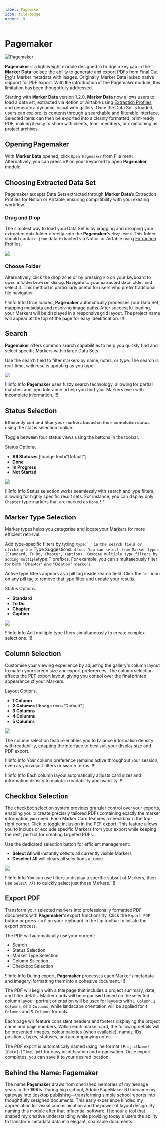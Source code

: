 ```yaml
---
label: Pagemaker
icon: file-badge
order: -9
---
```

# Pagemaker

![Pagemaker](/assets/md-pagemaker.png)

**Pagemaker** is a lightweight module designed to bridge a key gap in the **Marker Data** toolset: the ability to generate and export PDFs from [Final Cut Pro](https://www.apple.com/final-cut-pro/)'s Marker metadata with images. Originally, Marker Data lacked native support for PDF export. With the introduction of the Pagemaker module, this limitation has been thoughtfully addressed.

Starting with **Marker Data** version 1.2.0, **Marker Data** now allows users to load a data set, extracted via Notion or Airtable using [Extraction Profiles](/user-guide/general/#extraction-profile) and generate a dynamic, visual web gallery. Once the Data Set is loaded, users can explore its contents through a searchable and filterable interface. Selected items can then be exported into a cleanly formatted, print-ready PDF, making it easy to share with clients, team members, or maintaining as project archives.
 
## Opening Pagemaker

With **Marker Data** opened, click `Open Pagemaker` from File menu. Alternatively, you can press `⌘` `P` on your keyboard to open **Pagemaker** module.

## Choosing Extracted Data Set

Pagemaker accepts Data Sets extracted through **Marker Data**'s Extraction Profiles for Notion or Airtable, ensuring compatibility with your existing workflow.

### Drag and Drop

The simplest way to load your Data Set is by dragging and dropping your extracted data folder directly onto the **Pagemaker**'s `drop zone`. This folder should contain `.json` data extracted via Notion or Airtable using [Extraction Profiles](/user-guide/general/#extraction-profile).

![](/assets/md-pagemaker-01.gif)

### Choose Folder

Alternatively, click the drop zone or by pressing `⌘` `O` on your keyboard to open a folder browser dialog. Navigate to your extracted data folder and select it. This method is particularly useful for users who prefer traditional file navigation.

!!!info Info
Once loaded, **Pagemaker** automatically processes your Data Set, mapping metadata and resolving image paths. After successful loading, your Markers will be displayed in a responsive grid layout. The project name will appear at the top of the page for easy identification.
!!!

## Search

**Pagemaker** offers common search capabilities to help you quickly find and select specific Markers within large Data Sets.

Use the search field to filter markers by name, notes, or type. The search is real-time, with results updating as you type.

![](/assets/md-pagemaker-02.gif)

!!!info Info
**Pagemaker** uses fuzzy search technology, allowing for partial matches and typo tolerance to help you find your Markers even with incomplete information.
!!!

## Status Selection

Efficiently sort and filter your markers based on their completion status using the status selection toolbar.

Toggle between four status views using the buttons in the toolbar.

Status Options.
- **All Statuses** [!badge text="Default"]
- **Done**
- **In Progress**
- **Not Started**

![](/assets/md-pagemaker-03.gif)

!!!info Info
Status selection works seamlessly with search and type filters, allowing for highly specific result sets. For instance, you can display only `Chapter` type markers that are marked as `Done`.
!!!

## Marker Type Selection

Marker types helps you categorise and locate your Markers for more efficient retrieval.

Add type-specific filters by typing `type:`` in the search field or clicking the `Type Suggestions` button. You can select from Marker types (Standard, To Do, Chapter, Caption). Combine multiple type filters by adding multiple `type:`` prefixes. For example, you can simultaneously filter for both "Chapter" and "Caption" markers.

Active type filters appears as a pill tag inside search field. Click the `×`` icon on any pill tag to remove that type filter and update your results.

Status Options.
- **Standard**
- **To Do**
- **Chapter**
- **Caption**

![](/assets/md-pagemaker-04.gif)

!!!info Info
Add multiple type filters simultaneously to create complex selections.
!!!

## Column Selection

Customise your viewing experience by adjusting the gallery's column layout to match your screen size and export preferences. The column selection affects the PDF export layout, giving you control over the final printed appearance of your Markers.

Layout Options.
- **1 Column**
- **2 Columns** [!badge text="Default"]
- **3 Columns**
- **4 Columns**
- **5 Columns**

![](/assets/md-pagemaker-05.gif)

The column selection feature enables you to balance information density with readability, adapting the interface to best suit your display size and PDF export.

!!!info Info
Your column preference remains active throughout your session, even as you adjust filters or search terms.
!!!

!!!info Info
Each column layout automatically adjusts card sizes and information density to maintain readability and usability.
!!!

## Checkbox Selection

The checkbox selection system provides granular control over your exports, enabling you to create precisely tailored PDFs containing exactly the marker information you need. Each Marker Card features a checkbox in the top-right corner. Click to toggle inclusion in the PDF export. This feature allows you to include or exclude specific Markers from your export while keeping the rest, perfect for creating targeted PDFs.

Use the dedicated selection button for efficient management:

- **Select All** will instantly selects all currently visible Markers.
- **Deselect All** will clears all selections at once.

![](/assets/md-pagemaker-06.gif)

!!!info Info
You can use filters to display a specific subset of Markers, then use `Select All` to quickly select just those Markers.
!!!

## Export PDF

Transform your selected markers into professionally formatted PDF documents with **Pagemaker**'s export functionality. Click the `Export PDF` button or press `⇧` `⌘` `P` on your keyboard in the top toolbar to initiate the export process.

The PDF will automatically use your current:

- Search
- Status Selection
- Marker Type Selection
- Column Selection
- Checkbox Selection

!!!info Info
During export, **Pagemaker** processes each Marker's metadata and imagery, formatting them into a cohesive document.
!!!

The PDF will begin with a title page that includes a project summary, date, and filter details. Marker cards will be organised based on the selected column layout: portrait orientation will be used for layouts with `1 Column`, `2 Columns`, or `3 Columns`, while landscape orientation will be applied for `4 Columns` and `5 Columns` formats.

Each page will feature consistent headers and footers displaying the project name and page numbers. Within each marker card, the following details will be presented: images, colour palettes (when available), names, IDs, positions, types, statuses, and accompanying notes.

The PDF export is automatically named using the format `[ProjectName]-[Date]-[Time].pdf` for easy identification and organisation. Once export completes, you can save it to your desired location.

## Behind the Name: Pagemaker

The name **Pagemaker** draws from cherished memories of my teenage years in the 1990s. During high school, Adobe PageMaker 6.0 became my gateway into desktop publishing—transforming simple school reports into thoughtfully designed documents. This early experience kindled my appreciation for visual communication and the power of layout design. By naming this module after that influential software, I honour a tool that shaped my creative understanding while providing today's users the ability to transform metadata data into elegant, shareable documents.


